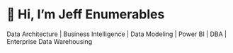 # 👋 Hi, I’m Jeff Enumerables

Data Architecture | Business Intelligence | Data Modeling | Power BI |  DBA | Enterprise Data Warehousing

<!---
jenumerables/jenumerables is a ✨ special ✨ repository because its `README.md` (this file) appears on your GitHub profile.
You can click the Preview link to take a look at your changes.
--->
